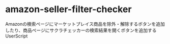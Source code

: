 # amazon-seller-filter-checker
Amazonの検索ページにマーケットプレイス商品を除外・解除するボタンを追加したり、商品ページにサクラチェッカーの検索結果を開くボタンを追加するUserScript
